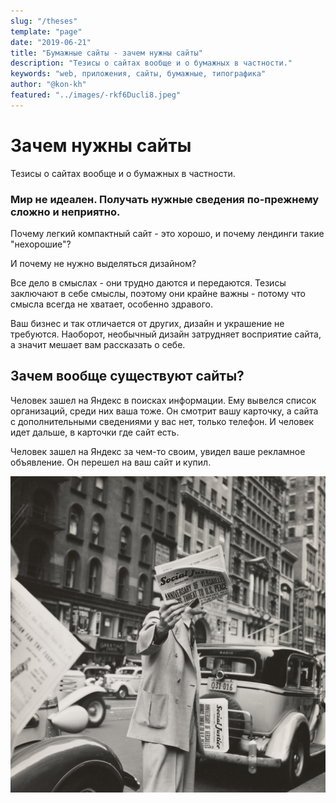 ```yaml
---
slug: "/theses"
template: "page"
date: "2019-06-21"
title: "Бумажные сайты - зачем нужны сайты"
description: "Тезисы о сайтах вообще и о бумажных в частности."
keywords: "web, приложения, сайты, бумажные, типографика"
author: "@kon-kh"
featured: "../images/-rkf6Ducli8.jpeg"
---
```


# Зачем нужны сайты

Тезисы о сайтах вообще и о бумажных в частности.

### Мир не идеален. Получать нужные сведения по-прежнему сложно и неприятно.

Почему легкий компактный сайт - это хорошо, и почему лендинги такие "нехорошие"?

И почему не нужно выделяться дизайном?

Все дело в смыслах - они трудно даются и передаются.
Тезисы заключают в себе смыслы, поэтому они крайне важны - потому что смысла всегда не хватает, особенно здравого.

Ваш бизнес и так отличается от других, дизайн и украшение не требуются.
Наоборот, необычный дизайн затрудняет восприятие сайта, а значит мешает вам рассказать о себе.

## Зачем вообще существуют сайты?

Человек зашел на Яндекс в поисках информации. Ему вывелся список организаций, среди них ваша тоже. Он смотрит вашу карточку, а сайта с дополнительными сведениями у вас нет, только телефон. И человек идет дальше, в карточки где сайт есть.

Человек зашел на Яндекс за чем-то своим, увидел ваше рекламное объявление. Он перешел на ваш сайт и купил.


![Тезисы заключают в себе смыслы](../images/-rkf6Ducli8.jpeg)

